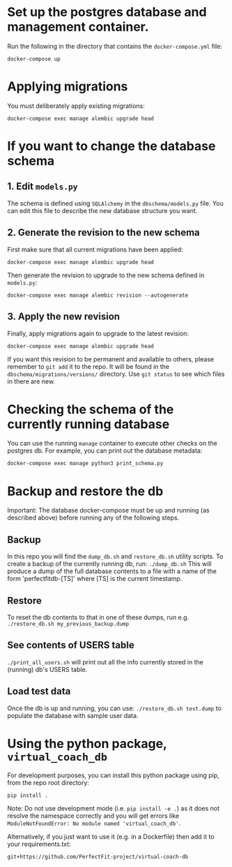 # Set up the postgres database and management container.
Run the following in the directory that contains the `docker-compose.yml` file:
```
docker-compose up
```

# Applying migrations
You must deliberately apply existing migrations:
```
docker-compose exec manage alembic upgrade head
```

# If you want to change the database schema

## 1. Edit `models.py`
The schema is defined using `SQLAlchemy` in the `dbschema/models.py` file. You can edit this file to
describe the new database structure you want.

## 2. Generate the revision to the new schema

First make sure that all current migrations have been applied:
```
docker-compose exec manage alembic upgrade head
```

Then generate the revision to upgrade to the new schema defined in `models.py`:
```
docker-compose exec manage alembic revision --autogenerate
```

## 3. Apply the new revision

Finally, apply migrations again to upgrade to the latest revision:
```
docker-compose exec manage alembic upgrade head
```

If you want this revision to be permanent and available to others, please
remember to `git add` it to the repo. It will be found in the `dbschema/migrations/versions/`
directory. Use `git status` to see which files in there are new.


# Checking the schema of the currently running database
You can use the running `manage` container to execute other checks on the
postgres db. For example, you can print out the database metadata:
```
docker-compose exec manage python3 print_schema.py
```

# Backup and restore the db
Important: The database docker-compose must be up and running (as described above) before running any of the following steps.

## Backup
In this repo you will find the `dump_db.sh` and `restore_db.sh` utility scripts. To create a backup of the currently running db,
run:
`./dump_db.sh`
This will produce a dump of the full database contents to a file with a name of the form 'perfectfitdb-[TS]' where [TS] is the current timestamp.

## Restore
To reset the db contents to that in one of these dumps, run e.g.
`./restore_db.sh my_previous_backup.dump`

## See contents of USERS table
`./print_all_users.sh` will print out all the info currently stored in the (running) db's USERS table.

## Load test data
Once the db is up and running, you can use:
`./restore_db.sh test.dump`
to populate the database with sample user data.

# Using the python package, `virtual_coach_db`
For development purposes, you can install this python package using pip, from the repo root directory:
```
pip install .
```
Note: Do not use development mode (i.e. `pip install -e .`) as it does not resolve the namespace correctly and you will get errors like `ModuleNotFoundError: No module named 'virtual_coach_db'`.

Alternatively, if you just want to use it (e.g. in a Dockerfile) then add it to your requirements.txt:
```
git+https://github.com/PerfectFit-project/virtual-coach-db
```
